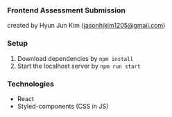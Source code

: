 ### Frontend Assessment Submission
created by Hyun Jun Kim (jasonhjkim1205@gmail.com)

### Setup
1. Download dependencies by ```npm install```
2. Start the localhost server by ```npm run start```

### Technologies
- React
- Styled-components (CSS in JS)

